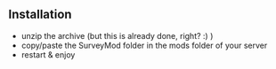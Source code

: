﻿## Installation

- unzip the archive (but this is already done, right? :) )
- copy/paste the SurveyMod folder in the mods folder of your server
- restart & enjoy